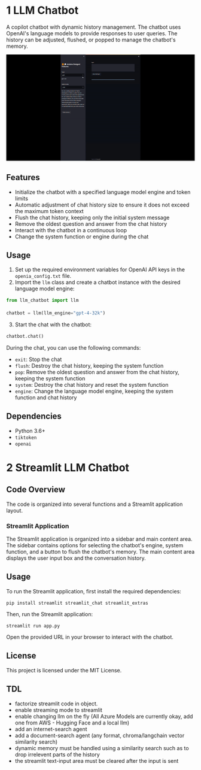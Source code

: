 # 1 LLM Chatbot

A copilot chatbot with dynamic history management. The chatbot uses OpenAI's language models to provide responses to user queries. The history can be adjusted, flushed, or popped to manage the chatbot's memory.

![BotRunningOnStreamLit](./ezgif-3-d6b1e5e52f.gif)


## Features

- Initialize the chatbot with a specified language model engine and token limits
- Automatic adjustment of chat history size to ensure it does not exceed the maximum token context
- Flush the chat history, keeping only the initial system message
- Remove the oldest question and answer from the chat history
- Interact with the chatbot in a continuous loop
- Change the system function or engine during the chat

## Usage

1. Set up the required environment variables for OpenAI API keys in the `openia_config.txt` file.
2. Import the `llm` class and create a chatbot instance with the desired language model engine:

```python
from llm_chatbot import llm

chatbot = llm(llm_engine="gpt-4-32k")
```

3. Start the chat with the chatbot:

```python
chatbot.chat()
```

During the chat, you can use the following commands:

- `exit`: Stop the chat
- `flush`: Destroy the chat history, keeping the system function
- `pop`: Remove the oldest question and answer from the chat history, keeping the system function
- `system`: Destroy the chat history and reset the system function
- `engine`: Change the language model engine, keeping the system function and chat history

## Dependencies

- Python 3.6+
- `tiktoken`
- `openai`

# 2 Streamlit LLM Chatbot
## Code Overview
The code is organized into several functions and a Streamlit application layout.

### Streamlit Application
The Streamlit application is organized into a sidebar and main content area. The sidebar contains
    options for selecting the chatbot's engine, system function, and a button to flush the chatbot's
    memory. The main content area displays the user input box and the conversation history.
## Usage
To run the Streamlit application, first install the required dependencies:
```
pip install streamlit streamlit_chat streamlit_extras
```
Then, run the Streamlit application:
```
streamlit run app.py
```
Open the provided URL in your browser to interact with the chatbot.

## License

This project is licensed under the MIT License.

## TDL
- factorize streamlit code in object.
- enable streaming mode to streamlit
- enable changing llm on the fly (All Azure Models are currently okay, add one from AWS - Hugging Face and a local llm)
- add an internet-search agent
- add a document-search agent (any format, chroma/langchain vector similarity search)
- dynamic memory must be handled using a similarity search such as to drop irrelevent parts of the history
- the streamlit text-input area must be cleared after the input is sent
